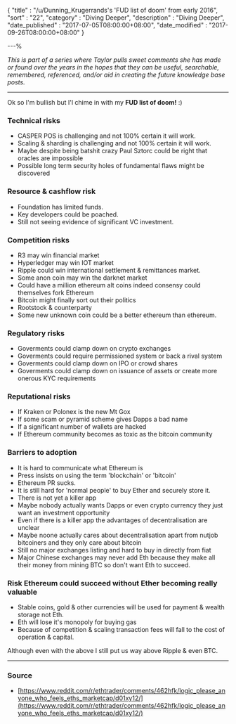{
"title"       : "/u/Dunning_Krugerrands's 'FUD list of doom' from early 2016",
"sort"        : "22",
"category"    : "Diving Deeper",
"description" : "Diving Deeper",
"date_published" : "2017-07-05T08:00:00+08:00",
"date_modified"  : "2017-09-26T08:00:00+08:00"
}

---%


*This is part of a series where Taylor pulls sweet comments she has made or found over the years in the hopes that they can be useful, searchable, remembered, referenced, and/or aid in creating the future knowledge base posts.*

---

Ok so I'm bullish but I'l chime in with my  **FUD list of doom!** :)

### Technical risks

* CASPER POS is challenging and not 100% certain it will work.
* Scaling & sharding is challenging and not 100% certain it will work.
* Maybe despite being batshit crazy Paul Sztorc could be right that oracles are impossible
* Possible long term security holes of fundamental flaws might be discovered

### Resource & cashflow risk

* Foundation has limited funds.
* Key developers could be poached.
* Still not seeing evidence of significant VC investment.

### Competition risks

* R3 may win financial market
* Hyperledger may win IOT market
* Ripple could win international settlement & remittances market.
* Some anon coin may win the darknet market
* Could have a million ethereum alt coins indeed consensy could themselves fork Ethereum
* Bitcoin might finally sort out their politics
* Rootstock & counterparty
* Some new unknown coin could be a better ethereum than ethereum.

### Regulatory risks

* Goverments could clamp down on crypto exchanges
* Goverments could require permissioned system or back a rival system
* Goverments could clamp down on IPO or crowd shares
* Goverments could clamp down on issuance of assets or create more onerous KYC requirements

### Reputational risks

* If Kraken or Polonex is the new Mt Gox
* If some scam or pyramid scheme gives Dapps a bad name
* If a significant number of wallets are hacked
* If Ethereum community becomes as toxic as the bitcoin community

### Barriers to adoption

* It is hard to communicate what Ethereum is
* Press insists on using the term 'blockchain' or 'bitcoin'
* Ethereum PR sucks.
* It is still hard for 'normal people' to buy Ether and securely store it.
* There is not yet a killer app
* Maybe nobody actually wants Dapps or even crypto currency they just want an investment opportunity
* Even if there is a killer app the advantages of decentralisation are unclear
* Maybe noone actually cares about decentralisation apart from nutjob bitcoiners and they only care about bitcoin
* Still no major exchanges listing and hard to buy in directly from fiat
* Major Chinese exchanges may never add Eth because they make all their money from mining BTC so don't want Eth to succeed.

### Risk Ethereum could succeed without Ether becoming really valuable

* Stable coins, gold & other currencies will be used for payment & wealth storage not Eth.
* Eth will lose it's monopoly for buying gas
* Because of competition & scaling transaction fees will fall to the cost of operation & capital.

Although even with the above I still put us way above Ripple & even BTC.

---

### Source

- [https://www.reddit.com/r/ethtrader/comments/462hfk/logic_please_anyone_who_feels_eths_marketcap/d01xy12/](https://www.reddit.com/r/ethtrader/comments/462hfk/logic_please_anyone_who_feels_eths_marketcap/d01xy12/)
